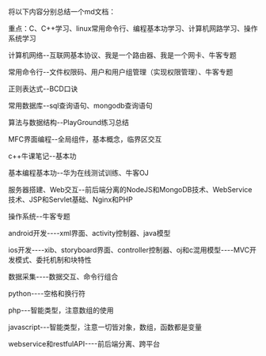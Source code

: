 将以下内容分别总结一个md文档：

重点：C、C++学习、linux常用命令行、编程基本功学习、计算机网路学习、操作系统学习

计算机网络--互联网基本协议、我是一个路由器、我是一个网卡、牛客专题 

常用命令行--文件权限码、用户和用户组管理（实现权限管理）、牛客专题 

正则表达式--BCD口诀   

常用数据库--sql查询语句、mongodb查询语句

算法与数据结构--PlayGround练习总结

MFC界面编程--全局组件，基本概念，临界区交互  

c++牛课笔记--基本功  

基本编程基本功--华为在线测试训练、牛客OJ  

服务器搭建、Web交互--前后端分离的NodeJS和MongoDB技术、WebService技术、JSP和Servlet基础、Nginx和PHP  

操作系统--牛客专题 

android开发----xml界面、activity控制器、java模型

ios开发----xib、storyboard界面、controller控制器、oj和c混用模型----MVC开发模式、委托机制和块特性 

数据采集----数据交互、命令行组合

python----空格和换行符

php---智能类型，注意数组的使用

javascript---智能类型，注意一切皆对象，数组，函数都是变量

webservice和restfulAPI----前后端分离、跨平台






